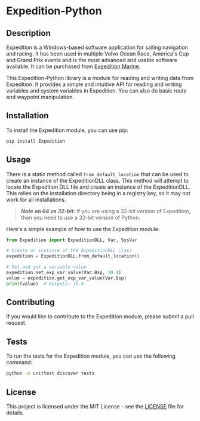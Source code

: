 # Expedition-Python

## Description

Expedition is a Windows-based software application for sailing navigation and racing. It has been used in multiple Volvo
Ocean Race, America's Cup and Grand Prix events and is the most advanced and usable software available. It can be
purchased from [Expedition Marine](https://www.expeditionmarine.com/).

This Expedition-Python library is a module for reading and writing data from Expedition. It provides a simple and
intuitive API for reading and writing variables and system variables in Expedition. You can also do basic route and
waypoint manipulation.

## Installation

To install the Expedition module, you can use pip:

```bash
pip install Expedition
```

## Usage

There is a static method called `from_default_location` that can be used to create an instance of the ExpeditionDLL
class.
This method will attempt to locate the Expedition DLL file and create an instance of the ExpeditionDLL. This relies on
the installation directory being in a registry key, so it may not work for all installations.

> **_Note on 64 vs 32-bit:_**
> If you are using a 32-bit version of Expedition, then you need to use a 32-bit version of Python.

Here's a simple example of how to use the Expedition module:

```python
from Expedition import ExpeditionDLL, Var, SysVar

# Create an instance of the ExpeditionDLL class
expedition = ExpeditionDLL.from_default_location()

# Set and get a variable value
expedition.set_exp_var_value(Var.Bsp, 10.4)
value = expedition.get_exp_var_value(Var.Bsp)
print(value)  # Outputs: 10.4
```

## Contributing

If you would like to contribute to the Expedition module, please submit a pull request.

## Tests

To run the tests for the Expedition module, you can use the following command:

```bash
python -m unittest discover tests
```

## License

This project is licensed under the MIT License - see the [LICENSE](LICENSE) file for details.
